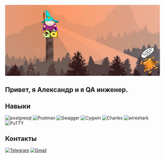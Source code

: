 ![Header](https://github.com/PrivedionAA/PrivedionAA/blob/main/assets/fonqa1.png)

## Привет, я Александр и я QA инженер.

## Навыки
![postgresql](https://img.shields.io/badge/-postgresql-000000?style=for-the-badge&logo=postgresql)
![Postman](https://img.shields.io/badge/-Postman-000000?style=for-the-badge&logo=postman)
![Swagger](https://img.shields.io/badge/-Swagger-000000?style=for-the-badge&logo=Swagger)
![Cygwin](https://img.shields.io/badge/-Cygwin-000000?style=for-the-badge&logo=v)
![Charles](https://img.shields.io/badge/-Charles-000000?style=for-the-badge&logo=Charles)
![wireshark](https://img.shields.io/badge/-wireshark-000000?style=for-the-badge&logo=wireshark)
![PuTTY](https://img.shields.io/badge/-PuTTY-000000?style=for-the-badge&logo=PuTTY)

## Контакты
[![Telegram](https://img.shields.io/badge/-Telegram-000000?style=for-the-badge&logo=Telegram)](https://t.me/San_Sanych_31)
[![Gmail](https://img.shields.io/badge/-Gmail-000000?style=for-the-badge&logo=Gmail)](https://mail.google.com/mail/u/0/#inbox?compose=new)
